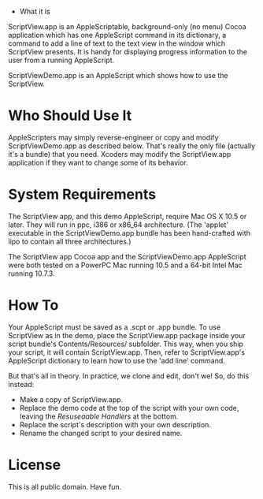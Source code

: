 * What it is

ScriptView.app is an AppleScriptable, background-only (no menu) Cocoa application which has one AppleScript command in its dictionary, a command to add a line of text to the text view in the window which ScriptView presents.  It is handy for displaying progress information to the user from a running AppleScript.

ScriptViewDemo.app is an AppleScript which shows how to use the ScriptView.

# Who Should Use It

AppleScripters may simply reverse-engineer or copy and modify ScriptViewDemo.app as described below.  That's really the only file (actually it's a bundle) that you need.  Xcoders may modify the ScriptView.app application if they want to change some of its behavior.

# System Requirements

The ScriptView app, and this demo AppleScript, require Mac OS X 10.5 or later.  They will run in ppc, i386 or x86_64 architecture.  (The 'applet' executable in the ScriptViewDemo.app bundle has been hand-crafted with lipo to contain all three architectures.)  

The ScriptView app Cocoa app and the ScriptViewDemo.app AppleScript were both tested on a PowerPC Mac running 10.5 and a 64-bit Intel Mac running 10.7.3.

# How To

Your AppleScript must be saved as a .scpt or .app bundle.  To use ScriptView as in the demo, place the ScriptView.app package inside your script bundle's Contents/Resources/ subfolder.  This way, when you ship your script, it will contain ScriptView.app.  Then, refer to ScriptView.app's AppleScript dictionary to learn how to use the 'add line' command.

But that's all in theory.  In practice, we clone and edit, don't we!  So, do this instead:

* Make a copy of ScriptView.app.
* Replace the demo code at the top of the script with your own code, leaving the *Resuseaable Handlers* at the bottom.
* Replace the script's description with your own description.
* Rename the changed script to your desired name.

# License

This is all public domain.  Have fun.
